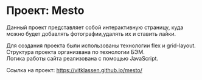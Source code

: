 # Проект: Mesto

Данный проект представляет собой интерактивную страницу, куда можно будет добавлять фотографии,удалять их и ставить лайки.

Для создания проекта были использованы технологии flex и grid-layout. Структура проекта организвана по технологии БЭМ.  
Логика работы сайта реализована с помощью JavaScript.

Ссылка на проект: https://vitklassen.github.io/mesto/

